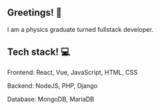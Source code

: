 ## Greetings! 👋

I am a physics graduate turned fullstack developer.

## Tech stack! 💻

Frontend: React, Vue, JavaScript, HTML, CSS

Backend: NodeJS, PHP, Django

Database: MongoDB, MariaDB
